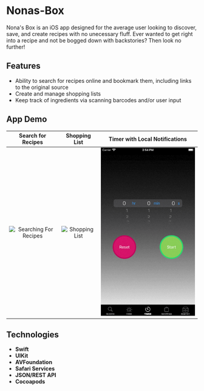 # Nonas-Box

Nona's Box is an iOS app designed for the average user looking to discover, save, and create recipes with no unecessary fluff. 
Ever wanted to get right into a recipe and not be bogged down with backstories? Then look no further!


## Features
* Ability to search for recipes online and bookmark them, including links to the original source
* Create and manage shopping lists
* Keep track of ingredients via scanning barcodes and/or user input

## App Demo
Search for Recipes          |  Shopping List  |  Timer with Local Notifications
:-------------------------:|:-------------------------:|:-------------------------:
![Searching For Recipes](https://github.com/Jason-Ruan/Nonas-Box/blob/master/gifs/recipe-searchVC.gif) | ![Shopping List](https://github.com/Jason-Ruan/Nonas-Box/blob/master/gifs/shopping-list.gif) | ![Timer](https://github.com/Jason-Ruan/Nonas-Box/blob/master/gifs/tiimer_demo.gif)

## Technologies
* __Swift__
* __UIKit__
* __AVFoundation__
* __Safari Services__
* __JSON/REST API__
* __Cocoapods__
